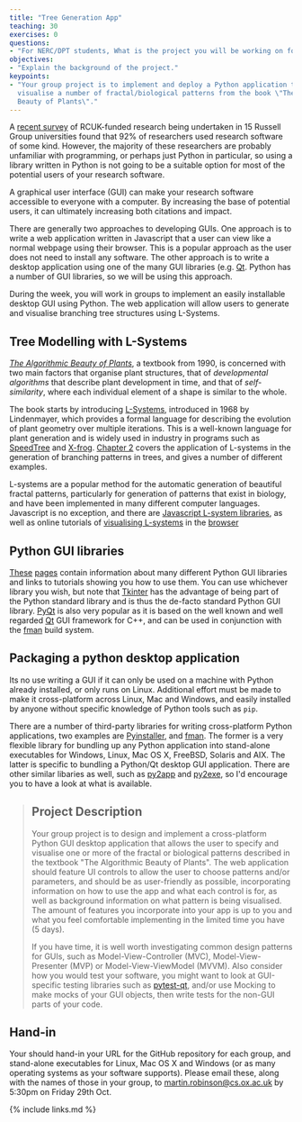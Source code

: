 ```yaml
---
title: "Tree Generation App"
teaching: 30
exercises: 0
questions:
- "For NERC/DPT students, What is the project you will be working on for week 3?"
objectives:
- "Explain the background of the project."
keypoints:
- "Your group project is to implement and deploy a Python application to specify and 
  visualise a number of fractal/biological patterns from the book \"The Algorithmic 
  Beauty of Plants\"."
---
```


A [recent survey](https://zenodo.org/record/495360#.YV8aDHVKhH5) of RCUK-funded research 
being undertaken in 15 Russell Group universities found that 92% of researchers used 
research software of some kind. However, the majority of these researchers are probably 
unfamiliar with programming, or perhaps just Python in particular, so using a library 
written in Python is not going to be a suitable option for most of the potential users 
of your research software. 

A graphical user interface (GUI) can make your research software accessible to everyone 
with a computer. By increasing the base of potential users, it can ultimately increasing 
both citations and impact.

There are generally two approaches to developing GUIs. One approach is to write a web 
application written in Javascript that a user can view like a normal webpage using their 
browser. This is a popular approach as the user does not need to install any software. 
The other approach is to write a desktop application using one of the many GUI libraries 
(e.g. [Qt](https://www.qt.io/). Python has a number of GUI libraries, so we will be 
using this approach.

During the week, you will work in groups to implement an easily installable desktop GUI
using Python. The web application will allow users to generate and visualise branching 
tree structures using L-Systems.

## Tree Modelling with L-Systems

[*The Algorithmic Beauty of Plants*](http://algorithmicbotany.org/papers/#abop), a 
textbook from 1990, is concerned with two main factors that organise plant structures, 
that of *developmental algorithms* that describe plant development in time, and that of 
*self-similarity*, where each individual element of a shape is similar to the whole. 

The book starts by introducing 
[L-Systems](http://algorithmicbotany.org/papers/abop/abop-ch1.pdf), introduced in 1968 
by Lindenmayer, which provides a formal language for describing the evolution of plant 
geometry over multiple iterations. This is a well-known language for plant generation 
and is widely used in industry in programs such as 
[SpeedTree](https://store.speedtree.com/) and [X-frog](http://xfrog.com/). [Chapter 
2](http://algorithmicbotany.org/papers/abop/abop-ch2.pdf) covers the application of 
L-systems in the generation of branching patterns in trees, and gives a number of 
different examples.

L-systems are a popular method for the automatic generation of beautiful fractal 
patterns, particularly for generation of patterns that exist in biology, and have been 
implemented in many different computer languages. Javascript is no exception, and there 
are [Javascript L-system libraries](https://github.com/nylki/lindenmayer), as well as 
online tutorials of [visualising 
L-systems](https://eng.qualia.com/drawing-fractals-in-the-browser-with-l-systems-and-es6-6cecfd74e084)
in the 
[browser](https://hardlikesoftware.com/weblog/2008/01/23/l-systems-in-javascript-using-canvas/)

## Python GUI libraries

[These](https://dev.to/codesharedot/best-python-framework-for-building-a-desktop-application-and-gui-58n5) 
[pages](https://docs.python-guide.org/scenarios/gui/) contain information about many 
different Python GUI libraries and links to tutorials showing you how to use them. You 
can use whichever library you wish, but note that 
[Tkinter](https://docs.python.org/3/library/tkinter.html) has the advantage of being 
part of the Python standard library and is thus the de-facto standard Python GUI 
library. [PyQt](https://wiki.python.org/moin/PyQt) is also very popular as it is based 
on the well known and well regarded [Qt](https://www.qt.io/) GUI framework for C++, and 
can be used in conjunction with the [fman](https://build-system.fman.io/) build system.

## Packaging a python desktop application

Its no use writing a GUI if it can only be used on a machine with Python already 
installed, or only runs on Linux. Additional effort must be made to make it 
cross-platform across Linux, Mac and Windows, and easily installed by anyone without 
specific knowledge of Python tools such as `pip`.

There are a number of third-party libraries for writing cross-platform Python 
applications, two examples are [Pyinstaller](https://www.pyinstaller.org/), and 
[fman](https://build-system.fman.io/). The former is a very flexible library for 
bundling up any Python application into stand-alone executables for Windows, Linux, Mac 
OS X, FreeBSD, Solaris and AIX. The latter is specific to bundling a Python/Qt desktop 
GUI application. There are other similar libaries as well, such as 
[py2app](https://py2app.readthedocs.io/en/latest/) and [py2exe](http://www.py2exe.org/), 
so I'd encourage you to have a look at what is available.


> ## Project Description
>
> Your group project is to design and implement a cross-platform Python GUI desktop 
> application that allows the user to specify and visualise one or more of the fractal 
> or biological patterns described in the textbook "The Algorithmic Beauty of Plants". 
> The web application should feature UI controls to allow the user to choose patterns 
> and/or parameters, and should be as user-friendly as possible, incorporating 
> information on how to use the app and what each control is for, as well as background 
> information on what pattern is being visualised. The amount of features you 
> incorporate into your app is up to you and what you feel comfortable implementing in 
> the limited time you have (5 days). 
>
> If you have time, it is well worth investigating common design patterns for GUIs, such 
> as Model-View-Controller (MVC), Model-View-Presenter (MVP) or Model-View-ViewModel 
> (MVVM). Also consider how you would test your software, you might want to look at 
> GUI-specific testing libraries such as 
[pytest-qt](https://pytest-qt.readthedocs.io/en/latest/intro.html), and/or use Mocking 
to make mocks of your GUI objects, then write tests for the non-GUI parts of your code.

## Hand-in

Your should hand-in your URL for the GitHub repository for each group, and stand-alone 
executables for Linux, Mac OS X and Windows (or as many operating systems as your 
software supports). Please email these, along with the names of those in your group, to 
[martin.robinson@cs.ox.ac.uk](mailto:martin.robinson@cs.ox.ac.uk) by 5:30pm on Friday 
29th Oct.

{% include links.md %}

